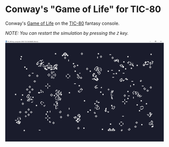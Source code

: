 # Conway's "Game of Life" for TIC-80
Conway's [Game of Life](https://en.wikipedia.org/wiki/Conway%27s_Game_of_Life)
on the [TIC-80](https://tic80.com/) fantasy console.

_NOTE: You can restart the simulation by pressing the `Z` key._

![preview](./preview.png)
